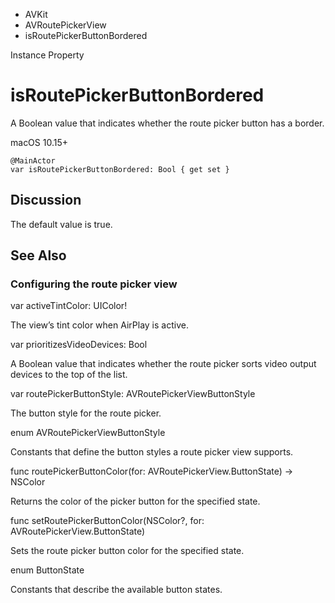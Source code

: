 

- AVKit
- AVRoutePickerView
-  isRoutePickerButtonBordered 

Instance Property

# isRoutePickerButtonBordered

A Boolean value that indicates whether the route picker button has a border.

macOS 10.15+

``` source
@MainActor
var isRoutePickerButtonBordered: Bool { get set }
```

## Discussion

The default value is true.

## See Also

### Configuring the route picker view

var activeTintColor: UIColor!

The view’s tint color when AirPlay is active.

var prioritizesVideoDevices: Bool

A Boolean value that indicates whether the route picker sorts video output devices to the top of the list.

var routePickerButtonStyle: AVRoutePickerViewButtonStyle

The button style for the route picker.

enum AVRoutePickerViewButtonStyle

Constants that define the button styles a route picker view supports.

func routePickerButtonColor(for: AVRoutePickerView.ButtonState) -> NSColor

Returns the color of the picker button for the specified state.

func setRoutePickerButtonColor(NSColor?, for: AVRoutePickerView.ButtonState)

Sets the route picker button color for the specified state.

enum ButtonState

Constants that describe the available button states.

